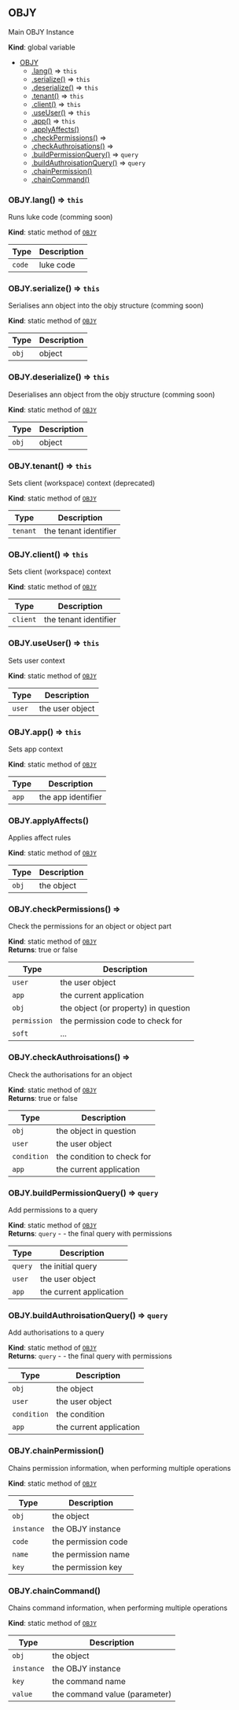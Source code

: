 <a name="OBJY"></a>

## OBJY
Main OBJY Instance

**Kind**: global variable  

* [OBJY](#OBJY)
    * [.lang()](#OBJY.lang) ⇒ <code>this</code>
    * [.serialize()](#OBJY.serialize) ⇒ <code>this</code>
    * [.deserialize()](#OBJY.deserialize) ⇒ <code>this</code>
    * [.tenant()](#OBJY.tenant) ⇒ <code>this</code>
    * [.client()](#OBJY.client) ⇒ <code>this</code>
    * [.useUser()](#OBJY.useUser) ⇒ <code>this</code>
    * [.app()](#OBJY.app) ⇒ <code>this</code>
    * [.applyAffects()](#OBJY.applyAffects)
    * [.checkPermissions()](#OBJY.checkPermissions) ⇒
    * [.checkAuthroisations()](#OBJY.checkAuthroisations) ⇒
    * [.buildPermissionQuery()](#OBJY.buildPermissionQuery) ⇒ <code>query</code>
    * [.buildAuthroisationQuery()](#OBJY.buildAuthroisationQuery) ⇒ <code>query</code>
    * [.chainPermission()](#OBJY.chainPermission)
    * [.chainCommand()](#OBJY.chainCommand)

<a name="OBJY.lang"></a>

### OBJY.lang() ⇒ <code>this</code>
Runs luke code (comming soon)

**Kind**: static method of [<code>OBJY</code>](#OBJY)  

| Type | Description |
| --- | --- |
| <code>code</code> | luke code |

<a name="OBJY.serialize"></a>

### OBJY.serialize() ⇒ <code>this</code>
Serialises ann object into the objy structure (comming soon)

**Kind**: static method of [<code>OBJY</code>](#OBJY)  

| Type | Description |
| --- | --- |
| <code>obj</code> | object |

<a name="OBJY.deserialize"></a>

### OBJY.deserialize() ⇒ <code>this</code>
Deserialises ann object from the objy structure (comming soon)

**Kind**: static method of [<code>OBJY</code>](#OBJY)  

| Type | Description |
| --- | --- |
| <code>obj</code> | object |

<a name="OBJY.tenant"></a>

### OBJY.tenant() ⇒ <code>this</code>
Sets client (workspace) context (deprecated)

**Kind**: static method of [<code>OBJY</code>](#OBJY)  

| Type | Description |
| --- | --- |
| <code>tenant</code> | the tenant identifier |

<a name="OBJY.client"></a>

### OBJY.client() ⇒ <code>this</code>
Sets client (workspace) context

**Kind**: static method of [<code>OBJY</code>](#OBJY)  

| Type | Description |
| --- | --- |
| <code>client</code> | the tenant identifier |

<a name="OBJY.useUser"></a>

### OBJY.useUser() ⇒ <code>this</code>
Sets user context

**Kind**: static method of [<code>OBJY</code>](#OBJY)  

| Type | Description |
| --- | --- |
| <code>user</code> | the user object |

<a name="OBJY.app"></a>

### OBJY.app() ⇒ <code>this</code>
Sets app context

**Kind**: static method of [<code>OBJY</code>](#OBJY)  

| Type | Description |
| --- | --- |
| <code>app</code> | the app identifier |

<a name="OBJY.applyAffects"></a>

### OBJY.applyAffects()
Applies affect rules

**Kind**: static method of [<code>OBJY</code>](#OBJY)  

| Type | Description |
| --- | --- |
| <code>obj</code> | the object |

<a name="OBJY.checkPermissions"></a>

### OBJY.checkPermissions() ⇒
Check the permissions for an object or object part

**Kind**: static method of [<code>OBJY</code>](#OBJY)  
**Returns**: true or false  

| Type | Description |
| --- | --- |
| <code>user</code> | the user object |
| <code>app</code> | the current application |
| <code>obj</code> | the object (or property) in question |
| <code>permission</code> | the permission code to check for |
| <code>soft</code> | ... |

<a name="OBJY.checkAuthroisations"></a>

### OBJY.checkAuthroisations() ⇒
Check the authorisations for an object

**Kind**: static method of [<code>OBJY</code>](#OBJY)  
**Returns**: true or false  

| Type | Description |
| --- | --- |
| <code>obj</code> | the object in question |
| <code>user</code> | the user object |
| <code>condition</code> | the condition to check for |
| <code>app</code> | the current application |

<a name="OBJY.buildPermissionQuery"></a>

### OBJY.buildPermissionQuery() ⇒ <code>query</code>
Add permissions to a query

**Kind**: static method of [<code>OBJY</code>](#OBJY)  
**Returns**: <code>query</code> - - the final query with permissions  

| Type | Description |
| --- | --- |
| <code>query</code> | the initial query |
| <code>user</code> | the user object |
| <code>app</code> | the current application |

<a name="OBJY.buildAuthroisationQuery"></a>

### OBJY.buildAuthroisationQuery() ⇒ <code>query</code>
Add authorisations to a query

**Kind**: static method of [<code>OBJY</code>](#OBJY)  
**Returns**: <code>query</code> - - the final query with permissions  

| Type | Description |
| --- | --- |
| <code>obj</code> | the object |
| <code>user</code> | the user object |
| <code>condition</code> | the condition |
| <code>app</code> | the current application |

<a name="OBJY.chainPermission"></a>

### OBJY.chainPermission()
Chains permission information, when performing multiple operations

**Kind**: static method of [<code>OBJY</code>](#OBJY)  

| Type | Description |
| --- | --- |
| <code>obj</code> | the object |
| <code>instance</code> | the OBJY instance |
| <code>code</code> | the permission code |
| <code>name</code> | the permission name |
| <code>key</code> | the permission key |

<a name="OBJY.chainCommand"></a>

### OBJY.chainCommand()
Chains command information, when performing multiple operations

**Kind**: static method of [<code>OBJY</code>](#OBJY)  

| Type | Description |
| --- | --- |
| <code>obj</code> | the object |
| <code>instance</code> | the OBJY instance |
| <code>key</code> | the command name |
| <code>value</code> | the command value (parameter) |

